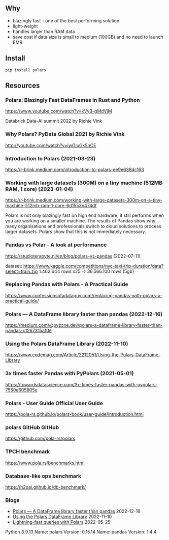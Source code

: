 ## Why 
- blazingly fast - one of the best performing solution
- light-weight
- handles larger than RAM data
- save cost if data size is small to medium (100GB) and no need to launch EMR

## Install
```
pip install polars
```


## Resources



### Polars: Blazingly Fast DataFrames in Rust and Python
https://www.youtube.com/watch?v=kVy3-gMdViM

Databrick Data-AI summit 2022 by Richie Vink	


### Why Polars?	PyData Global 2021 by Richie Vink	
http://youtube.com/watch?v=iwGIuGk5nCE

### Introduction to Polars (2021-03-23)	
https://r-brink.medium.com/introduction-to-polars-ee9e638dc163

### Working with large datasets (300M) on a tiny machine (512MB RAM, 1 core) (2023-01-04)
https://r-brink.medium.com/working-with-large-datasets-300m-on-a-tiny-machine-512mb-ram-1-core-6d1553e474df

Polars is not only blazingly fast on high end hardware, it still performs when you are working on a smaller machine. The results of Pandas show why many organisations and professionals switch to cloud solutions to process larger datasets. Polars show that this is not immediately necessary.	


### Pandas vs Polar - A look at performance
https://studioterabyte.nl/en/blog/polars-vs-pandas  (2022-07-11)

dataset: https://www.kaggle.com/competitions/nyc-taxi-trip-duration/data?select=train.zip
1.462.644 rows
x25 => 36.566.100 rows (5gb) 

### Replacing Pandas with Polars - A Practical Guide	
https://www.confessionsofadataguy.com/replacing-pandas-with-polars-a-practical-guide/

### Polars — A DataFrame library faster than pandas (2022-12-16)	
https://medium.com/@pyzone.dev/polars-a-dataframe-library-faster-than-pandas-c1267315af0e

### Using the Polars DataFrame Library (2022-11-10)	
https://www.codemag.com/Article/2212051/Using-the-Polars-DataFrame-Library

### 3x times faster Pandas with PyPolars (2021-05-01)	
https://towardsdatascience.com/3x-times-faster-pandas-with-pypolars-7550e605805e

### Polars - User Guide	Official User Guide	
https://pola-rs.github.io/polars-book/user-guide/introduction.html

### polars GitHub	GitHub	
https://github.com/pola-rs/polars

### TPCH benchmark
https://www.pola.rs/benchmarks.html


### Database-like ops benchmark
https://h2oai.github.io/db-benchmark/


### Blogs
- [Polars — A DataFrame library faster than pandas](https://medium.com/@pyzone.dev/polars-a-dataframe-library-faster-than-pandas-c1267315af0e) 2022-12-16
- [Using the Polars DataFrame Library](https://www.codemag.com/Article/2212051/Using-the-Polars-DataFrame-Library) 2022-11-10
- [Lightning-fast queries with Polars](https://www.orchest.io/blog/the-great-python-dataframe-showdown-part-3-lightning-fast-queries-with-polars) 2022-05-25

Python 3.9.13
Name: polars
Version: 0.15.14
Name: pandas
Version: 1.4.4